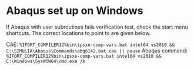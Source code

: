 # Abaqus set up on Windows
If Abaqus with user subroutines fails verification test, check the start menu shortcuts.
The correct locations to point to are given below.

CAE:
`%IFORT_COMPILER12%bin\ipsxe-comp-vars.bat intel64 vs2010 && C:\SIMULIA\Abaqus\Commands\abq6142.bat cae || pause`
Abaqus command:
`%IFORT_COMPILER12%bin\ipsxe-comp-vars.bat intel64 vs2010 && C:\Windows\SysWOW64\cmd.exe /k`